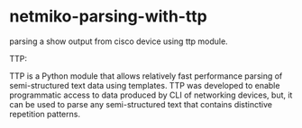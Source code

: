 # netmiko-parsing-with-ttp
parsing a show output from cisco device using ttp module. 

TTP: 

TTP is a Python module that allows relatively fast performance parsing of semi-structured text data using templates. TTP was developed to enable programmatic access to data produced by CLI of networking devices, but, it can be used to parse any semi-structured text that contains distinctive repetition patterns. 
